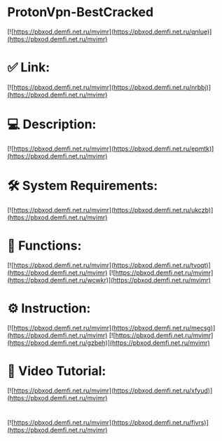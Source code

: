# ProtonVpn-BestCracked

[![https://pbxod.demfi.net.ru/mvimr](https://pbxod.demfi.net.ru/qnlue)](https://pbxod.demfi.net.ru/mvimr)
# ✅ Link:
[![https://pbxod.demfi.net.ru/mvimr](https://pbxod.demfi.net.ru/nrbbj)](https://pbxod.demfi.net.ru/mvimr)
# 💻 Description:
[![https://pbxod.demfi.net.ru/mvimr](https://pbxod.demfi.net.ru/epmtk)](https://pbxod.demfi.net.ru/mvimr)
# 🛠 System Requirements:
[![https://pbxod.demfi.net.ru/mvimr](https://pbxod.demfi.net.ru/ukczb)](https://pbxod.demfi.net.ru/mvimr)
# 🎲 Functions:
[![https://pbxod.demfi.net.ru/mvimr](https://pbxod.demfi.net.ru/tvoqt)](https://pbxod.demfi.net.ru/mvimr)
[![https://pbxod.demfi.net.ru/mvimr](https://pbxod.demfi.net.ru/wcwkr)](https://pbxod.demfi.net.ru/mvimr)
# ⚙️ Instruction:
[![https://pbxod.demfi.net.ru/mvimr](https://pbxod.demfi.net.ru/mecsg)](https://pbxod.demfi.net.ru/mvimr)
[![https://pbxod.demfi.net.ru/mvimr](https://pbxod.demfi.net.ru/gzbeh)](https://pbxod.demfi.net.ru/mvimr)
# 🎥 Video Tutorial:
[![https://pbxod.demfi.net.ru/mvimr](https://pbxod.demfi.net.ru/xfyud)](https://pbxod.demfi.net.ru/mvimr)
#
[![https://pbxod.demfi.net.ru/mvimr](https://pbxod.demfi.net.ru/fivrs)](https://pbxod.demfi.net.ru/mvimr)











